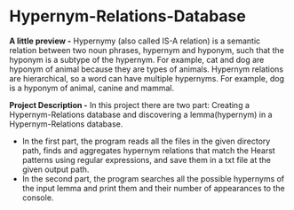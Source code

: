 # Hypernym-Relations-Database
**A little preview -** Hypernymy (also called IS-A relation) is a semantic relation between two noun phrases, hypernym and hyponym, such that the hyponym is a subtype of the hypernym. For example, cat and dog are hyponym of animal because they are types of animals. Hypernym relations are hierarchical, so a word can have multiple hypernyms. For example, dog is a hyponym of animal, canine and mammal.

**Project Description -** In this project there are two part: Creating a Hypernym-Relations database and discovering a lemma(hypernym) in a Hypernym-Relations database.
* In the first part, the program reads all the files in the given directory path, finds and aggregates hypernym relations that match the Hearst patterns using regular expressions, and save them in a txt file at the given output path.
* In the second part, the program searches all the possible hypernyms of the input lemma and print them and their number of appearances to the console. 
